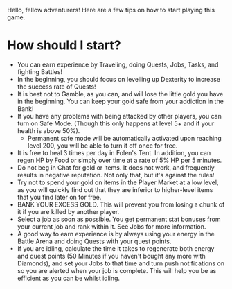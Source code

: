 Hello, fellow adventurers! Here are a few tips on how to start playing this game.

# How should I start?
- You can earn experience by Traveling, doing Quests, Jobs, Tasks, and fighting Battles!
- In the beginning, you should focus on levelling up Dexterity to increase the success rate of Quests!
- It is best not to Gamble, as you can, and will lose the little gold you have in the beginning. You can keep your gold safe from your addiction in the Bank!
- If you have any problems with being attacked by other players, you can turn on Safe Mode. (Though this only happens at level 5+ and if your health is above 50%).
  - Permanent safe mode will be automatically activated upon reaching level 200, you will be able to turn it off once for free.
- It is free to heal 3 times per day in Folen's Tent. In addition, you can regen HP by Food or simply over time at a rate of 5% HP per 5 minutes.
- Do not beg in Chat for gold or items. It does not work, and frequently results in negative reputation. Not only that, but it's against the rules!
- Try not to spend your gold on items in the Player Market at a low level, as you will quickly find out that they are inferior to higher-level items that you find later on for free.
- BANK YOUR EXCESS GOLD. This will prevent you from losing a chunk of it if you are killed by another player.
- Select a job as soon as possible. You get permanent stat bonuses from your current job and rank within it. See Jobs for more information.
- A good way to earn experience is by always using your energy in the Battle Arena and doing Quests with your quest points.
- If you are idling, calculate the time it takes to regenerate both energy and quest points (50 Minutes if you haven't bought any more with Diamonds), and set your Jobs to that time and turn push notifications on so you are alerted when your job is complete. This will help you be as efficient as you can be whilst idling.
